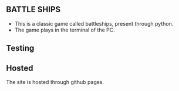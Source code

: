 ## BATTLE SHIPS

- This is a classic game called battleships, present through python.
- The game plays in the terminal of the PC.

## Testing 



## Hosted

The site is hosted through github pages.




